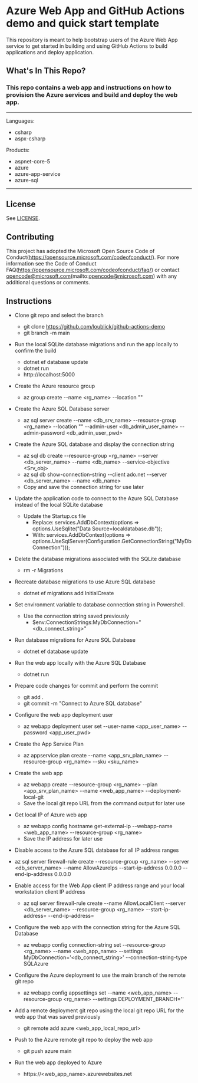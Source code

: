 # Azure Web App and GitHub Actions demo and quick start template

This repository is meant to help bootstrap users of the Azure Web App service to get started in building and using GitHub Actions to build applications and deploy application.

## What's In This Repo?

### This repo contains a web app and instructions on how to provision the Azure services and build and deploy the web app.
---
Languages:
- csharp
- aspx-csharp

Products:
- aspnet-core-5
- azure
- azure-app-service
- azure-sql
---

## License

See [LICENSE](LICENSE.md).

## Contributing

This project has adopted the Microsoft Open Source Code of Conduct(https://opensource.microsoft.com/codeofconduct/). For more information see the Code of Conduct FAQ(https://opensource.microsoft.com/codeofconduct/faq/) or contact opencode@microsoft.com(mailto:opencode@microsoft.com) with any additional questions or comments.

## Instructions

* Clone git repo and select the branch
    * git clone https://github.com/loublick/github-actions-demo
    * git branch -m main

* Run the local SQLite database migrations and run the app locally to confirm the build
  * dotnet ef database update
  * dotnet run
  * http://localhost:5000

* Create the Azure resource group
  * az group create --name <rg_name> --location "<location>"

* Create the Azure SQL Database server
  * az sql server create --name <db_srv_name> --resource-group <rg_name> --location "<location>" --admin-user <db_admin_user_name> --admin-password <db_admin_user_pwd>

* Create the Azure SQL database and display the connection string
  * az sql db create --resource-group <rg_name> --server <db_server_name> --name <db_name> --service-objective <Srv_obj>
  * az sql db show-connection-string --client ado.net --server <db_server_name> --name <db_name>
  * Copy and save the connection string for use later

* Update the application code to connect to the Azure SQL Database instead of the local SQLite database
  * Update the Startup.cs file
    * Replace: services.AddDbContext<MyDatabaseContext>(options => options.UseSqlite("Data Source=localdatabase.db"));
    * With: services.AddDbContext<MyDatabaseContext>(options => options.UseSqlServer(Configuration.GetConnectionString("MyDbConnection")));

* Delete the database migrations associated with the SQLite database
  * rm -r Migrations

* Recreate database migrations to use Azure SQL database
  * dotnet ef migrations add InitialCreate

* Set environment variable to database connection string in Powershell.
  * Use the connection string saved previously
    * $env:ConnectionStrings:MyDbConnection="<db_connect_string>"

* Run database migrations for Azure SQL Database
  * dotnet ef database update

* Run the web app locally with the Azure SQL Database
  * dotnet run

* Prepare code changes for commit and perform the commit
  * git add .
  * git commit -m "Connect to Azure SQL database"

* Configure the web app deployment user
  * az webapp deployment user set --user-name <app_user_name> --password <app_user_pwd>

* Create the App Service Plan
  * az appservice plan create --name <app_srv_plan_name> --resource-group <rg_name> --sku <sku_name>

* Create the web app
  * az webapp create --resource-group <rg_name> --plan <app_srv_plan_name> --name <web_app_name> --deployment-local-git
  * Save the local git repo URL from the command output for later use

* Get local IP of Azure web app
  * az webapp config hostname get-external-ip --webapp-name <web_app_name> --resource-group <rg_name>
  * Save the IP address for later use

* Disable access to the Azure SQL database for all IP address ranges
* az sql server firewall-rule create --resource-group <rg_name> --server <db_server_name> --name AllowAzureIps --start-ip-address 0.0.0.0 --end-ip-address 0.0.0.0

* Enable access for the Web App client IP address range and your local workstation client IP address
  * az sql server firewall-rule create --name AllowLocalClient --server <db_server_name> --resource-group <rg_name> --start-ip-address=<webapp-ip> --end-ip-address=<webapp-ip>

* Configure the web app with the connection string for the Azure SQL Database
  * az webapp config connection-string set --resource-group <rg_name> --name <web_app_name> --settings MyDbConnection='<db_connect_string>' --connection-string-type SQLAzure

* Configure the Azure deployment to use the main branch of the remote git repo
  * az webapp config appsettings set --name <web_app_name> --resource-group <rg_name> --settings DEPLOYMENT_BRANCH='<branch-name>'

* Add a remote deployment git repo using the local git repo URL for the web app that was saved previously
  * git remote add azure <web_app_local_repo_url>

* Push to the Azure remote git repo to deploy the web app
  * git push azure main

* Run the web app deployed to Azure
  * https://<web_app_name>.azurewebsites.net
